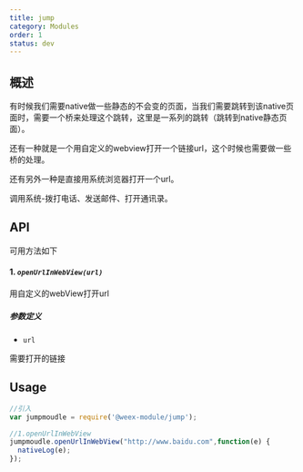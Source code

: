 ```yaml
---
title: jump
category: Modules
order: 1
status: dev
---
```



概述
---

有时候我们需要native做一些静态的不会变的页面，当我们需要跳转到该native页面时，需要一个桥来处理这个跳转，这里是一系列的跳转（跳转到native静态页面）。

还有一种就是一个用自定义的webview打开一个链接url，这个时候也需要做一些桥的处理。

还有另外一种是直接用系统浏览器打开一个url。

调用系统-拨打电话、发送邮件、打开通讯录。

API
---

可用方法如下

#### 1. ***`openUrlInWebView(url)`***

用自定义的webView打开url

##### 参数定义
* `url `

需要打开的链接




Usage
---

```javascript
//引入
var jumpmoudle = require('@weex-module/jump');

//1.openUrlInWebView
jumpmoudle.openUrlInWebView("http://www.baidu.com",function(e) {
  nativeLog(e);
});

```
